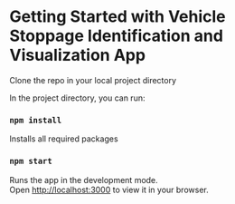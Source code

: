 # Getting Started with Vehicle Stoppage Identification and Visualization App

Clone the repo in your local project directory

In the project directory, you can run:

### `npm install`

Installs all required packages

### `npm start`

Runs the app in the development mode.\
Open [http://localhost:3000](http://localhost:3000) to view it in your browser.
